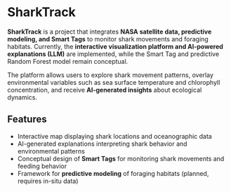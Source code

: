 # SharkTrack

**SharkTrack** is a project that integrates **NASA satellite data, predictive modeling, and Smart Tags** to monitor shark movements and foraging habitats. 
Currently, the **interactive visualization platform and AI-powered explanations (LLM)** are implemented, while the Smart Tag and predictive Random Forest model remain conceptual.  

The platform allows users to explore shark movement patterns, overlay environmental variables such as sea surface temperature and chlorophyll concentration, and receive **AI-generated insights** about ecological dynamics.  

## Features

- Interactive map displaying shark locations and oceanographic data
- AI-generated explanations interpreting shark behavior and environmental patterns
- Conceptual design of **Smart Tags** for monitoring shark movements and feeding behavior
- Framework for **predictive modeling** of foraging habitats (planned, requires in-situ data)
